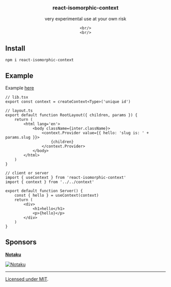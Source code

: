 <div align='center'>
    <br/>
    <br/>
    <h3>react-isomorphic-context</h3>
    <p>very experimental use at your own risk</p>

    <br/>
    <br/>
</div>

## Install

```
npm i react-isomorphic-context
```

## Example

Example [here](./nextjs-app/)

```tsx
// lib.tsx
export const context = createContext<Type>('unique id')

// layout.ts
export default function RootLayout({ children, params }) {
    return (
        <html lang='en'>
            <body className={inter.className}>
                <context.Provider value={{ hello: 'slug is: ' + params.slug }}>
                    {children}
                </context.Provider>
            </body>
        </html>
    )
}

// client or server
import { useContext } from 'react-isomorphic-context'
import { context } from '../../context'

export default function Server() {
    const { hello } = useContext(context)
    return (
        <div>
            <h1>hello</h1>
            <p>{hello}</p>
        </div>
    )
}
```

## Sponsors

[**Notaku**](https://notaku.so)

[![Notaku](https://notaku.so/github_banner.jpg)](https://notaku.so)

---

[Licensed under MIT]().

